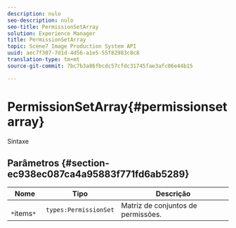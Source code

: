 ```yaml
---
description: nulo
seo-description: nulo
seo-title: PermissionSetArray
solution: Experience Manager
title: PermissionSetArray
topic: Scene7 Image Production System API
uuid: aec7f307-7d1d-4d56-a1e5-55f82983c8c8
translation-type: tm+mt
source-git-commit: 7bc7b3a86fbcdc57cfdc31745fae3afc06e44b15

---
```



# PermissionSetArray{#permissionsetarray}

Sintaxe

## Parâmetros {#section-ec938ec087ca4a95883f771fd6ab5289}

| Nome | Tipo | Descrição |
|---|---|---|
| ` *`items`*` | `types:PermissionSet` | Matriz de conjuntos de permissões. |

